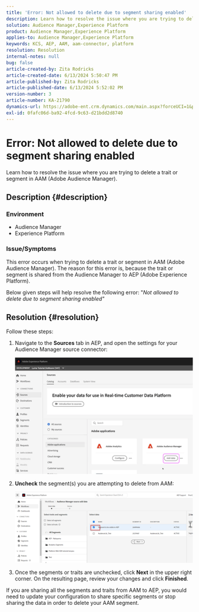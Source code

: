 ```yaml
---
title: 'Error: Not allowed to delete due to segment sharing enabled'
description: Learn how to resolve the issue where you are trying to delete a trait or segment in AAM (Adobe Audience Manager).
solution: Audience Manager,Experience Platform
product: Audience Manager,Experience Platform
applies-to: Audience Manager,Experience Platform
keywords: KCS, AEP, AAM, aam-connector, platform
resolution: Resolution
internal-notes: null
bug: false
article-created-by: Zita Rodricks
article-created-date: 6/13/2024 5:50:47 PM
article-published-by: Zita Rodricks
article-published-date: 6/13/2024 5:52:02 PM
version-number: 3
article-number: KA-21790
dynamics-url: https://adobe-ent.crm.dynamics.com/main.aspx?forceUCI=1&pagetype=entityrecord&etn=knowledgearticle&id=6ab74c71-ad29-ef11-840a-002248084fbb
exl-id: 0fafc06d-ba92-4fcd-9c63-d21bdd2d8740
---
```

# Error: Not allowed to delete due to segment sharing enabled


Learn how to resolve the issue where you are trying to delete a trait or segment in AAM (Adobe Audience Manager).

## Description {#description}


### <b>Environment</b>

- Audience Manager
- Experience Platform




### <b>Issue/Symptoms</b>

This error occurs when trying to delete a trait or segment in AAM (Adobe Audience Manager). The reason for this error is, because the trait or segment is shared from the Audience Manager to AEP (Adobe Experience Platform).

Below given steps will help resolve the following error: "*Not allowed to delete due to segment sharing enabled"*


## Resolution {#resolution}

Follow these steps:<br>


1. Navigate to the <b>Sources</b> tab in AEP, and open the settings for your Audience Manager source connector:

    

    ![](assets/fc2c0636-a6cd-ed11-b597-6045bd006239.png)


2. <b>Uncheck</b> the segment(s) you are attempting to delete from AAM:

    ![](assets/48be788f-a6cd-ed11-b597-6045bd006239.png)
3. Once the segments or traits are unchecked, click <b>Next</b> in the upper right corner. On the resulting page, review your changes and click <b>Finished</b>.




If you are sharing all the segments and traits from AAM to AEP, you would need to update your configuration to share specific segments or stop sharing the data in order to delete your AAM segment.
